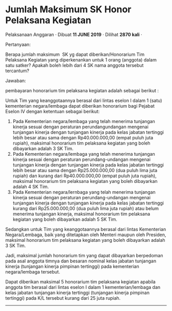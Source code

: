 Jumlah Maksimum SK Honor Pelaksana Kegiatan
===========================================

Pelaksanaan Anggaran · Dibuat **11 JUNE 2019** · Dilihat **2870 kali** ·

Pertanyaan:

Berapa jumlah maksimum  SK yg dapat diberikan/Honorarium Tim Pelaksana Kegiatan yang diperkenankan untuk 1 orang (anggota) dalam satu satker? Apakah boleh lebih dari 4 SK nama anggota tersebut tercantum?

Jawaban:

pembayaran honorarium tim pelaksana kegiatan adalah sebagai berikut :

Untuk Tim yang keanggotaannya berasal dari lintas eselon I dalam 1 (satu) kementerian negara/lembaga dapat diberikan honorarium bagi Pejabat Eselon IV dengan ketentuan sebagai berikut:

1.  Pada Kementerian negara/lembaga yang telah menerima tunjangan kinerja sesuai dengan peraturan perundangundangan mengenai tunjangan kinerja dengan tunjangan kinerja pada kelas jabatan tertinggi lebih besar atau sama dengan Rp40.000.000,00 (empat puluh juta rupiah), maksimal honorarium tim pelaksana kegiatan yang boleh dibayarkan adalah 3 SK Tim.
2.  Pada Kementerian negara/lembaga yang telah menerima tunjangan kinerja sesuai dengan peraturan perundang-undangan mengenai tunjangan kinerja dengan tunjangan kinerja pada kelas jabatan tertinggi lebih besar atau sama dengan Rp25.000.000,00 (dua puluh lima juta rupiah) dan kurang dari Rp40.000.000,00 (empat puluh juta rupiah), maksimal honorarium tim pelaksana kegiatan yang boleh dibayarkan adalah 4 SK Tim.
3.  Pada Kementerian negara/lernbaga yang telah menerima tunjangan kinerja sesuai dengan peraturan perundang-undangan mengenai tunjangan kinerja dengan tunjangan kinerja pada kelas jabatan tertinggi kurang dari Rp25.000.000,00 (dua puluh lima juta rupiah) atau belum menerima tunjangan kinerja, maksimal honorarium tim pelaksana kegiatan yang boleh dibayarkan adalah 5 SK Tim.

Sedangkan untuk Tim yang keanggotaannya berasal dari lintas Kementerian Negara/Lembaga, baik yang ditetapkan oleh Menteri maupun oleh Presiden, maksimal honorarium tim pelaksana kegiatan yang boleh dibayarkan adalah 3 SK Tim.  

Jadi, maksimal jumlah honorarium tim yang dapat dibayarkan berpedoman pada asal anggota timnya dan besaran nominal kelas jabatan tunjangan kinerja (tunjangan kinerja pimpinan tertinggi) pada kementerian negara/lembaga tersebut.  

Dapat diberikan maksimal 5 honorarium tim pelaksana kegiatan apabila anggota tim berasal dari lintas eselon I dalam 1 kementerian/lembaga dan kelas jabatan tunjangan kinerja tertinggi (tunjangan kinerja pimpinan tertinggi) pada K/L tersebut kurang dari 25 juta rupiah.  

  
  
  

* * *